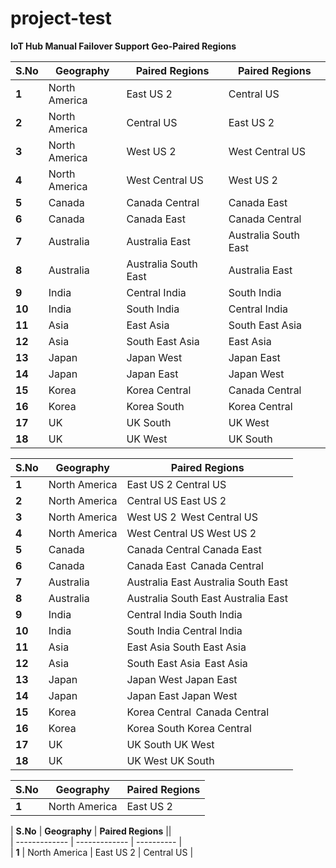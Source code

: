 # project-test

**IoT Hub Manual Failover Support Geo-Paired Regions**

| **S.No**           | **Geography**           | **Paired Regions**                 | **Paired Regions**                                                                                                                
| -------------              | -------------       | --------------------                       | ------------                                                                                                             
| **1**       | North America       | East US 2       | Central US
| **2**   | North America    | Central US  | East US 2  
| **3**        | North America      | West US 2                       | West Central US   
| **4**      | North America      | West Central US                 | West US 2 
| **5**    | Canada   | Canada Central       | Canada East
| **6**        | Canada      | Canada East                       | Canada Central   
| **7**       | Australia                          | Australia East                     | Australia South East
| **8**       | Australia        | Australia South East                  | Australia East 
| **9**   | India    | Central India  | South India  
| **10**       | India      | South India       | Central India
| **11**   | Asia    | East Asia  | South East Asia
| **12**        | Asia      | South East Asia                       | East Asia   
| **13**      | Japan      | Japan West                 | Japan East
| **14**    | Japan  | Japan East       | Japan West
| **15**        | Korea      | Korea Central                       | Canada Central   
| **16**       | Korea                         | Korea South                     | Korea Central
| **17**       | UK        | UK South                  | UK West 
| **18**   | UK    | UK West  | UK South 


| **S.No**           | **Geography**           | **Paired Regions**                                                                                                                       
| -------------              | -------------       | ----------                                                                                                               
| **1**       | North America       | East US 2      Central US
| **2**   | North America    | Central US    East US 2  
| **3**        | North America      | West US 2        West Central US   
| **4**      | North America      | West Central US    West US 2 
| **5**    | Canada   | Canada Central     Canada East
| **6**        | Canada      | Canada East                      Canada Central   
| **7**       | Australia                          | Australia East                     Australia South East
| **8**       | Australia        | Australia South East                 Australia East 
| **9**   | India    | Central India  South India  
| **10**       | India      | South India       Central India
| **11**   | Asia    | East Asia   South East Asia
| **12**        | Asia      | South East Asia                     East Asia   
| **13**      | Japan      | Japan West             Japan East
| **14**    | Japan  | Japan East      Japan West
| **15**        | Korea      | Korea Central                     Canada Central   
| **16**       | Korea                         | Korea South                 Korea Central
| **17**       | UK        | UK South                UK West 
| **18**   | UK    | UK West  UK South  


| **S.No**           | **Geography**           | **Paired Regions**                                                                                                                      
| -------------              | -------------       | ----------                                                                                                  
| **1**       | North America       | East US 2 | Central US



| **S.No**           | **Geography**           | **Paired Regions**      ||                                                                                                                
| -------------              | -------------       | ----------   |                                                                                      
| **1**       | North America       | East US 2 | Central US  |











